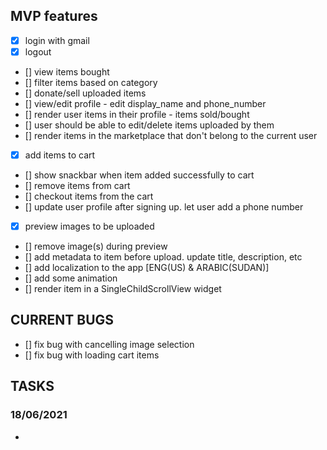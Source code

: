 ## MVP features
- [x] login with gmail
- [x] logout
- [] view items bought
- [] filter items based on category
- [] donate/sell uploaded items
- [] view/edit profile - edit display_name and phone_number
- [] render user items in their profile - items sold/bought
- [] user should be able to edit/delete items uploaded by them
- [] render items in the marketplace that don't belong to the current user
- [x] add items to cart
- [] show snackbar when item added successfully to cart
- [] remove items from cart
- [] checkout items from the cart
- [] update user profile after signing up. let user add a phone number
- [x] preview images to be uploaded
- [] remove image(s) during preview
- [] add metadata to item before upload. update title, description, etc
- [] add localization to the app [ENG(US) & ARABIC(SUDAN)]
- [] add some animation
- [] render item in a SingleChildScrollView widget

## CURRENT BUGS
- [] fix bug with cancelling image selection
- [] fix bug with loading cart items

## TASKS
### 18/06/2021
- 